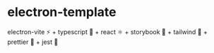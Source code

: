# electron-template
electron-vite ⚡  + typescript 📠 + react ⚛ + storybook 📖 + tailwind 💨 + prettier 💄  + jest 🧪 

